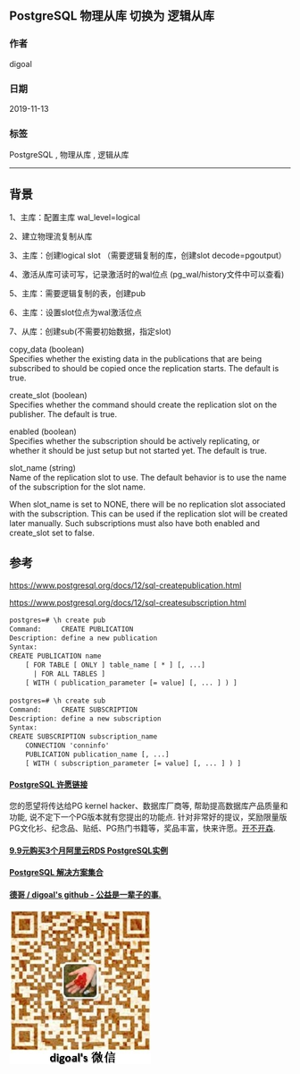## PostgreSQL 物理从库 切换为 逻辑从库  
                                                                                                   
### 作者                                                          
digoal                                                                                                   
                                                                                                   
### 日期                                                                                                   
2019-11-13                                                                                                
                                                                                                   
### 标签                                                                                                   
PostgreSQL , 物理从库 , 逻辑从库    
                                                                                                   
----                                                                                                   
                                                                                                   
## 背景       
  
1、主库：配置主库 wal_level=logical  
  
2、建立物理流复制从库  
  
3、主库：创建logical slot （需要逻辑复制的库，创建slot decode=pgoutput）    
  
4、激活从库可读可写，记录激活时的wal位点 (pg_wal/history文件中可以查看)  
  
5、主库：需要逻辑复制的表，创建pub  
  
6、主库：设置slot位点为wal激活位点  
  
7、从库：创建sub(不需要初始数据，指定slot)  
  
copy_data (boolean)  
Specifies whether the existing data in the publications that are being subscribed to should be copied once the replication starts. The default is true.  
  
create_slot (boolean)  
Specifies whether the command should create the replication slot on the publisher. The default is true.  
  
enabled (boolean)  
Specifies whether the subscription should be actively replicating, or whether it should be just setup but not started yet. The default is true.  
  
slot_name (string)  
Name of the replication slot to use. The default behavior is to use the name of the subscription for the slot name.  
  
When slot_name is set to NONE, there will be no replication slot associated with the subscription. This can be used if the replication slot will be created later manually. Such subscriptions must also have both enabled and create_slot set to false.  
  
## 参考  
  
https://www.postgresql.org/docs/12/sql-createpublication.html  
  
https://www.postgresql.org/docs/12/sql-createsubscription.html  
  
```  
postgres=# \h create pub  
Command:     CREATE PUBLICATION  
Description: define a new publication  
Syntax:  
CREATE PUBLICATION name  
    [ FOR TABLE [ ONLY ] table_name [ * ] [, ...]  
      | FOR ALL TABLES ]  
    [ WITH ( publication_parameter [= value] [, ... ] ) ]  
  
postgres=# \h create sub  
Command:     CREATE SUBSCRIPTION  
Description: define a new subscription  
Syntax:  
CREATE SUBSCRIPTION subscription_name  
    CONNECTION 'conninfo'  
    PUBLICATION publication_name [, ...]  
    [ WITH ( subscription_parameter [= value] [, ... ] ) ]  
```  
  
  
  
  
  
  
  
  
  
  
  
  
  
  
  
  
  
  
  
  
  
  
  
  
  
  
  
  
  
  
  
  
  
  
  
  
  
  
  
  
  
  
  
  
  
  
  
  
  
  
  
  
  
  
  
  
  
#### [PostgreSQL 许愿链接](https://github.com/digoal/blog/issues/76 "269ac3d1c492e938c0191101c7238216")
您的愿望将传达给PG kernel hacker、数据库厂商等, 帮助提高数据库产品质量和功能, 说不定下一个PG版本就有您提出的功能点. 针对非常好的提议，奖励限量版PG文化衫、纪念品、贴纸、PG热门书籍等，奖品丰富，快来许愿。[开不开森](https://github.com/digoal/blog/issues/76 "269ac3d1c492e938c0191101c7238216").  
  
  
#### [9.9元购买3个月阿里云RDS PostgreSQL实例](https://www.aliyun.com/database/postgresqlactivity "57258f76c37864c6e6d23383d05714ea")
  
  
#### [PostgreSQL 解决方案集合](https://yq.aliyun.com/topic/118 "40cff096e9ed7122c512b35d8561d9c8")
  
  
#### [德哥 / digoal's github - 公益是一辈子的事.](https://github.com/digoal/blog/blob/master/README.md "22709685feb7cab07d30f30387f0a9ae")
  
  
![digoal's wechat](../pic/digoal_weixin.jpg "f7ad92eeba24523fd47a6e1a0e691b59")
  
